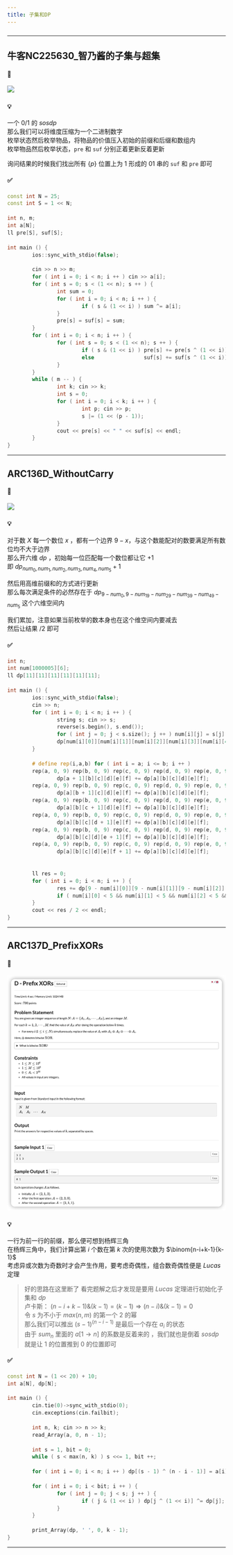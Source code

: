```yaml
---
title: 子集和DP
---
```


### 
<hr>

## 牛客NC225630_智乃酱的子集与超集

#### 🔗
<a href="https://ac.nowcoder.com/acm/problem/225630"><img src="https://img-blog.csdnimg.cn/b0f302a819fa447893b5f3da1ac3edba.png"></a>

#### 💡
一个 $0/1$ 的 $sosdp$  
那么我们可以将维度压缩为一个二进制数字  
枚举状态然后枚举物品，将物品的价值压入初始的前缀和后缀和数组内  
枚举物品然后枚举状态，`pre` 和 `suf` 分别正着更新反着更新    
  
询问结果的时候我们找出所有 $\{p\}$ 位置上为 $1$ 形成的 $01$ 串的 `suf` 和 `pre` 即可  

#### ✅
```cpp
const int N = 25;
const int S = 1 << N;

int n, m;
int a[N];
ll pre[S], suf[S];

int main () {
        ios::sync_with_stdio(false);

        cin >> n >> m;
        for ( int i = 0; i < n; i ++ ) cin >> a[i];
        for ( int s = 0; s < (1 << n); s ++ ) {
                int sum = 0;
                for ( int i = 0; i < n; i ++ ) {
                        if ( s & (1 << i) ) sum ^= a[i];
                }
                pre[s] = suf[s] = sum;
        }
        for ( int i = 0; i < n; i ++ ) {
                for ( int s = 0; s < (1 << n); s ++ ) {
                        if ( s & (1 << i) ) pre[s] += pre[s ^ (1 << i)];
                        else                suf[s] += suf[s ^ (1 << i)];
                }
        }
        while ( m -- ) {
                int k; cin >> k;
                int s = 0;
                for ( int i = 0; i < k; i ++ ) {
                        int p; cin >> p;
                        s |= (1 << (p - 1));
                }
                cout << pre[s] << " " << suf[s] << endl;
        }
}
```
<hr>


## ARC136D_WithoutCarry

#### 🔗
<a href="https://atcoder.jp/contests/arc136/tasks/arc136_d"><img src="https://img-blog.csdnimg.cn/43679d6fa6ad492ba8b7583a5387e630.png"></a>

#### 💡
对于数 $X$ 每一个数位 $x$ ，都有一个边界 $9-x$，与这个数能配对的数要满足所有数位均不大于边界  
那么开六维 $dp$ ，初始每一位匹配每一个数位都让它 $+1$  
即 $dp_{num_0,num_1,num_2,num_3,num_4,num_5}+1$  
  
然后用高维前缀和的方式进行更新  
那么每次满足条件的必然存在于 $dp_{9-num_0,9-num_19-num_29-num_39-num_49-num_5}$ 这个六维空间内  

我们累加，注意如果当前枚举的数本身也在这个维空间内要减去  
然后让结果 $/2$ 即可   

#### ✅
```cpp
int n;
int num[1000005][6];
ll dp[11][11][11][11][11][11];

int main () {
        ios::sync_with_stdio(false);
        cin >> n;
        for ( int i = 0; i < n; i ++ ) {
                string s; cin >> s;
                reverse(s.begin(), s.end());
                for ( int j = 0; j < s.size(); j ++ ) num[i][j] = s[j] - '0';
                dp[num[i][0]][num[i][1]][num[i][2]][num[i][3]][num[i][4]][num[i][5]] ++;
        }

        # define rep(i,a,b) for ( int i = a; i <= b; i ++ )
        rep(a, 0, 9) rep(b, 0, 9) rep(c, 0, 9) rep(d, 0, 9) rep(e, 0, 9) rep(f, 0, 9) 
                dp[a + 1][b][c][d][e][f] += dp[a][b][c][d][e][f];
        rep(a, 0, 9) rep(b, 0, 9) rep(c, 0, 9) rep(d, 0, 9) rep(e, 0, 9) rep(f, 0, 9) 
                dp[a][b + 1][c][d][e][f] += dp[a][b][c][d][e][f];
        rep(a, 0, 9) rep(b, 0, 9) rep(c, 0, 9) rep(d, 0, 9) rep(e, 0, 9) rep(f, 0, 9) 
                dp[a][b][c + 1][d][e][f] += dp[a][b][c][d][e][f];
        rep(a, 0, 9) rep(b, 0, 9) rep(c, 0, 9) rep(d, 0, 9) rep(e, 0, 9) rep(f, 0, 9) 
                dp[a][b][c][d + 1][e][f] += dp[a][b][c][d][e][f];
        rep(a, 0, 9) rep(b, 0, 9) rep(c, 0, 9) rep(d, 0, 9) rep(e, 0, 9) rep(f, 0, 9) 
                dp[a][b][c][d][e + 1][f] += dp[a][b][c][d][e][f];
        rep(a, 0, 9) rep(b, 0, 9) rep(c, 0, 9) rep(d, 0, 9) rep(e, 0, 9) rep(f, 0, 9) 
                dp[a][b][c][d][e][f + 1] += dp[a][b][c][d][e][f];


        ll res = 0;
        for ( int i = 0; i < n; i ++ ) {
                res += dp[9 - num[i][0]][9 - num[i][1]][9 - num[i][2]][9 - num[i][3]][9 - num[i][4]][9 - num[i][5]];
                if ( num[i][0] < 5 && num[i][1] < 5 && num[i][2] < 5 && num[i][3] < 5 && num[i][4] < 5 && num[i][5] < 5 ) res --;
        }
        cout << res / 2 << endl;
}
```
<hr>

## ARC137D_PrefixXORs

#### 🔗
<a href="https://atcoder.jp/contests/arc137/tasks/arc137_d?lang=en">![20220320190830](https://raw.githubusercontent.com/Tequila-Avage/PicGoBeds/master/20220320190830.png)</a>

#### 💡
一行为前一行的前缀，那么便可想到杨辉三角  
在杨辉三角中，我们计算出第 $i$ 个数在第 $k$ 次的使用次数为 $\binom{n-i+k-1}{k-1}$  
考虑异或次数为奇数时才会产生作用，要考虑奇偶性，组合数奇偶性便是 $Lucas$ 定理  
>好的思路在这里断了
看完题解之后才发现是要用 $Lucas$ 定理进行初始化子集和 $dp$  
卢卡斯： $(n-i+k-1)\&(k-1)=(k-1)\Longrightarrow (n-i)\&(k-1)=0$  
令 $s$ 为不小于 $max(n,m)$ 的第一个 $2$ 的幂  
那么我们可以推出 $(s-1)^(n-i-1)$ 是最后一个存在 $a_i$ 的状态  
由于 $sum_n$ 里面的 $a[1\to n]$ 的系数是反着来的 ，我们就也是倒着 $sosdp$  
就是让 $1$ 的位置推到 $0$ 的位置即可  

#### ✅
```cpp
const int N = (1 << 20) + 10;
int a[N], dp[N];
 
int main () {
        cin.tie(0)->sync_with_stdio(0);
        cin.exceptions(cin.failbit);
 
        int n, k; cin >> n >> k;
        read_Array(a, 0, n - 1);
 
        int s = 1, bit = 0;
        while ( s < max(n, k) ) s <<= 1, bit ++;
 
        for ( int i = 0; i < n; i ++ ) dp[(s - 1) ^ (n - i - 1)] = a[i];
 
        for ( int i = 0; i < bit; i ++ ) {
                for ( int j = 0; j < s; j ++ ) {
                        if ( j & (1 << i) ) dp[j ^ (1 << i)] ^= dp[j];
                }
        }
        
        print_Array(dp, ' ', 0, k - 1);
}
```
<hr>

